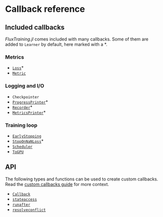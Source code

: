# Callback reference

## Included callbacks

*FluxTraining.jl* comes included with many callbacks. Some of them are added to `Learner` by default, here marked with a *.

### Metrics

- [`Loss`](#)*
- [`Metric`](#)

### Logging and I/O

- `Checkpointer`
- [`ProgressPrinter`](#)*
- [`Recorder`](#)*
- [`MetricsPrinter`](#)*

### Training loop

- [`EarlyStopping`](#)
- [`StopOnNaNLoss`](#)*
- [`Scheduler`](#)
- [`ToGPU`](#)

## API

The following types and functions can be used to create custom callbacks. Read the [custom callbacks guide](./custom.md) for more context.

- [`Callback`](#)
- [`stateaccess`](#)
- [`runafter`](#)
- [`resolveconflict`](#)